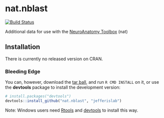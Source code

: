 # nat.nblast
[![Build Status](https://travis-ci.org/jefferislab/nat.nblast.svg)](https://travis-ci.org/jefferislab/nat.nblast)

Additional data for use with the [NeuroAnatomy Toolbox](https://github.com/jefferis/nat) (nat)

## Installation
There is currently no released version on CRAN.

### Bleeding Edge
You can, however, download the [tar ball](https://github.com/jefferislab/nat.nblast/tarball/master),
and run `R CMD INSTALL` on it, or use the **devtools** package to install the development version:

  ```r
# install.packages("devtools")
devtools::install_github("nat.nblast", "jefferislab")
```

Note: Windows users need [Rtools](http://www.murdoch-sutherland.com/Rtools/) and
[devtools](http://CRAN.R-project.org/package=devtools) to install this way.
